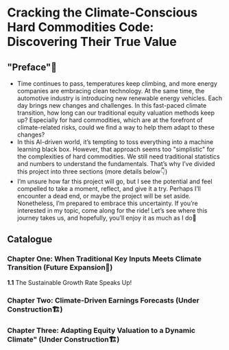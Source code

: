 # Cracking the Climate-Conscious Hard Commodities Code: Discovering Their True Value

## "Preface"📖
* Time continues to pass, temperatures keep climbing, and more energy companies are embracing clean technology. At the same time, the automotive industry is introducing new renewable energy vehicles. Each day brings new changes and challenges. In this fast-paced climate transition, how long can our traditional equity valuation methods keep up? Especially for hard commodities, which are at the forefront of climate-related risks, could we find a way to help them adapt to these changes?
* In this AI-driven world,  it’s tempting to toss everything into a machine learning black box.  However, that approach seems too "simplistic" for the complexities of hard commodities. We still need traditional statistics and numbers to understand the fundamentals. That’s why I’ve divided this project into three sections (more details below👇) 
* I’m unsure how far this project will go, but I see the potential and feel compelled to take a moment, reflect, and give it a try. Perhaps I’ll encounter a dead end, or maybe the project will be set aside. Nonetheless, I’m prepared to embrace this uncertainty. If you’re interested in my topic, come along for the ride! Let’s see where this journey takes us, and hopefully, you’ll enjoy it as much as I do🤗

## Catalogue
### Chapter One: When Traditional Key Inputs Meets Climate Transition (Future Expansion🤫)
**1.1**  The Sustainable Growth Rate Speaks Up!
### Chapter Two: Climate-Driven Earnings Forecasts (Under Construction🏗️)
### Chapter Three: Adapting Equity Valuation to a Dynamic Climate" (Under Construction🏗️)

